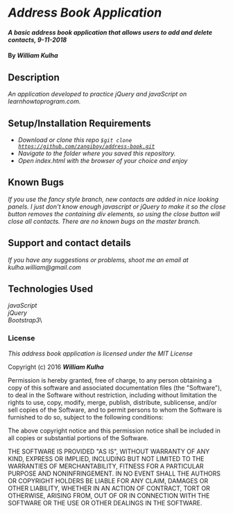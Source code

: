 # _Address Book Application_

#### _A basic address book application that allows users to add and delete contacts, 9-11-2018_

#### By _**William Kulha**_

## Description

_An application developed to practice jQuery and javaScript on learnhowtoprogram.com._

## Setup/Installation Requirements

* _Download or clone this repo <code>$git clone https://github.com/zangiboy/address-book.git</code>_
* _Navigate to the folder where you saved this repository._
* _Open index.html with the browser of your choice and enjoy_


## Known Bugs

_If you use the fancy style branch, new contacts are added in nice looking panels. I just don't know enough javascript or jQuery to make it so the close button removes the containing div elements, so using the close button will close all contacts. There are no known bugs on the master branch._

## Support and contact details

_If you have any suggestions or problems, shoot me an email at kulha.william@gmail.com_

## Technologies Used

_javaScript_\
_jQuery_\
_Bootstrap3_\

### License

*This address book application is licensed under the MIT License*

Copyright (c) 2016 **_William Kulha_**

Permission is hereby granted, free of charge, to any person obtaining a copy of this software and associated documentation files (the "Software"), to deal in the Software without restriction, including without limitation the rights to use, copy, modify, merge, publish, distribute, sublicense, and/or sell copies of the Software, and to permit persons to whom the Software is furnished to do so, subject to the following conditions:

The above copyright notice and this permission notice shall be included in all copies or substantial portions of the Software.

THE SOFTWARE IS PROVIDED "AS IS", WITHOUT WARRANTY OF ANY KIND, EXPRESS OR IMPLIED, INCLUDING BUT NOT LIMITED TO THE WARRANTIES OF MERCHANTABILITY, FITNESS FOR A PARTICULAR PURPOSE AND NONINFRINGEMENT. IN NO EVENT SHALL THE AUTHORS OR COPYRIGHT HOLDERS BE LIABLE FOR ANY CLAIM, DAMAGES OR OTHER LIABILITY, WHETHER IN AN ACTION OF CONTRACT, TORT OR OTHERWISE, ARISING FROM, OUT OF OR IN CONNECTION WITH THE SOFTWARE OR THE USE OR OTHER DEALINGS IN THE SOFTWARE.
